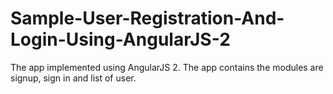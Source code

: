 # Sample-User-Registration-And-Login-Using-AngularJS-2
The app implemented using AngularJS 2. The app contains the modules are signup, sign in and list of user.
